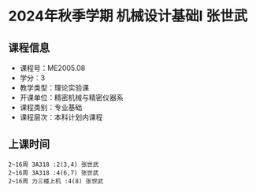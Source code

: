 # 2024年秋季学期 机械设计基础I 张世武






## 课程信息

- 课程号：ME2005.08
- 学分：3
- 教学类型：理论实验课
- 开课单位：精密机械与精密仪器系
- 课程类别：专业基础
- 课程层次：本科计划内课程

## 上课时间

```
2~16周 3A318 :2(3,4) 张世武
2~16周 3A318 :4(6,7) 张世武
2~16周 力三楼上机 :4(8) 张世武
```

